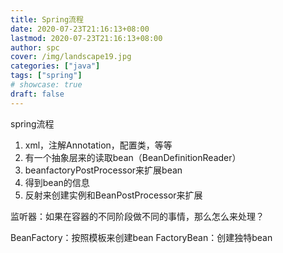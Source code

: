```yaml
---
title: Spring流程
date: 2020-07-23T21:16:13+08:00
lastmod: 2020-07-23T21:16:13+08:00
author: spc
cover: /img/landscape19.jpg
categories: ["java"]
tags: ["spring"]
# showcase: true
draft: false
---
```


spring流程

<!--more-->

1. xml，注解Annotation，配置类，等等
2. 有一个抽象层来的读取bean（BeanDefinitionReader）
3. beanfactoryPostProcessor来扩展bean
4. 得到bean的信息
5. 反射来创建实例和BeanPostProcessor来扩展

监听器：如果在容器的不同阶段做不同的事情，那么怎么来处理？

BeanFactory：按照模板来创建bean
FactoryBean：创建独特bean

